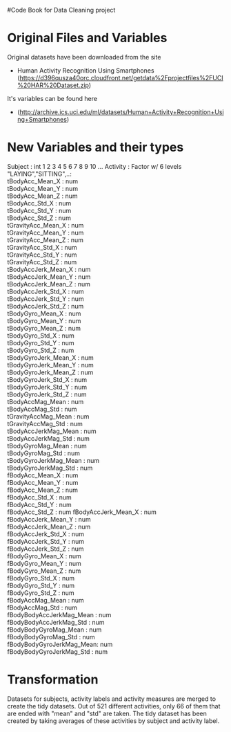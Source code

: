 #Code Book for Data Cleaning project

# Original Files and Variables

Original datasets have been downloaded from the site
* Human Activity Recognition Using Smartphones (https://d396qusza40orc.cloudfront.net/getdata%2Fprojectfiles%2FUCI%20HAR%20Dataset.zip)

It's variables can be found here 
* (http://archive.ics.uci.edu/ml/datasets/Human+Activity+Recognition+Using+Smartphones)


# New Variables and their types
 Subject                  : int  1 2 3 4 5 6 7 8 9 10 ...
 Activity                 : Factor w/ 6 levels "LAYING","SITTING",..:  
 tBodyAcc_Mean_X          : num   
 tBodyAcc_Mean_Y          : num  
 tBodyAcc_Mean_Z          : num  
 tBodyAcc_Std_X           : num  
 tBodyAcc_Std_Y           : num   
 tBodyAcc_Std_Z           : num   
 tGravityAcc_Mean_X       : num   
 tGravityAcc_Mean_Y       : num   
 tGravityAcc_Mean_Z       : num   
 tGravityAcc_Std_X        : num   
 tGravityAcc_Std_Y        : num  
 tGravityAcc_Std_Z        : num  
 tBodyAccJerk_Mean_X      : num    
 tBodyAccJerk_Mean_Y      : num  
 tBodyAccJerk_Mean_Z      : num   
 tBodyAccJerk_Std_X       : num   
 tBodyAccJerk_Std_Y       : num  
 tBodyAccJerk_Std_Z       : num   
 tBodyGyro_Mean_X         : num   
 tBodyGyro_Mean_Y         : num  
 tBodyGyro_Mean_Z         : num   
 tBodyGyro_Std_X          : num   
 tBodyGyro_Std_Y          : num   
 tBodyGyro_Std_Z          : num   
 tBodyGyroJerk_Mean_X     : num  
 tBodyGyroJerk_Mean_Y     : num   
 tBodyGyroJerk_Mean_Z     : num  
 tBodyGyroJerk_Std_X      : num   
 tBodyGyroJerk_Std_Y      : num  
 tBodyGyroJerk_Std_Z      : num   
 tBodyAccMag_Mean         : num   
 tBodyAccMag_Std          : num   
 tGravityAccMag_Mean      : num   
 tGravityAccMag_Std       : num   
 tBodyAccJerkMag_Mean     : num   
 tBodyAccJerkMag_Std      : num   
 tBodyGyroMag_Mean        : num   
 tBodyGyroMag_Std         : num   
 tBodyGyroJerkMag_Mean    : num   
 tBodyGyroJerkMag_Std     : num   
 fBodyAcc_Mean_X          : num   
 fBodyAcc_Mean_Y          : num  
 fBodyAcc_Mean_Z          : num  
 fBodyAcc_Std_X           : num  
 fBodyAcc_Std_Y           : num  
 fBodyAcc_Std_Z           : num 
 fBodyAccJerk_Mean_X      : num  
 fBodyAccJerk_Mean_Y      : num   
 fBodyAccJerk_Mean_Z      : num   
 fBodyAccJerk_Std_X       : num   
 fBodyAccJerk_Std_Y       : num   
 fBodyAccJerk_Std_Z       : num  
 fBodyGyro_Mean_X         : num   
 fBodyGyro_Mean_Y         : num   
 fBodyGyro_Mean_Z         : num   
 fBodyGyro_Std_X          : num  
 fBodyGyro_Std_Y          : num  
 fBodyGyro_Std_Z          : num  
 fBodyAccMag_Mean         : num  
 fBodyAccMag_Std          : num  
 fBodyBodyAccJerkMag_Mean : num  
 fBodyBodyAccJerkMag_Std  : num  
 fBodyBodyGyroMag_Mean    : num  
 fBodyBodyGyroMag_Std     : num  
 fBodyBodyGyroJerkMag_Mean: num  
 fBodyBodyGyroJerkMag_Std : num  


# Transformation
 Datasets for subjects, activity labels and activity measures are merged to create the tidy datasets. Out of 521 different activities, only 66 of them that are ended with "mean" and "std" are taken. The tidy dataset has been created by taking averages of these activities by subject and activity label. 

